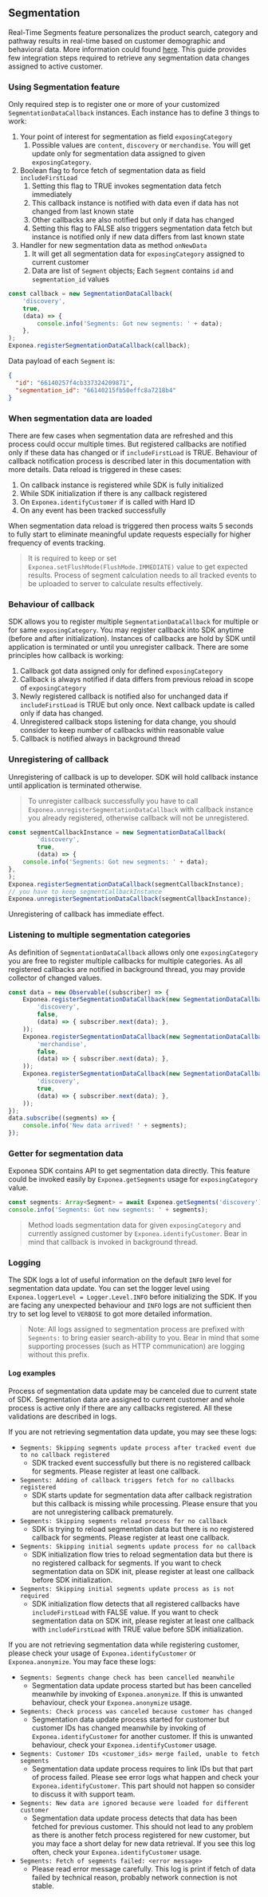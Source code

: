 ## Segmentation

Real-Time Segments feature personalizes the product search, category and pathway results in real-time based on customer demographic and behavioral data. More information could found [here](https://documentation.bloomreach.com/discovery/docs/real-time-customer-segments-for-discovery).
This guide provides few integration steps required to retrieve any segmentation data changes assigned to active customer.

### Using Segmentation feature

Only required step is to register one or more of your customized `SegmentationDataCallback` instances.
Each instance has to define 3 things to work:

1. Your point of interest for segmentation as field `exposingCategory`
   1. Possible values are `content`, `discovery` or `merchandise`. You will get update only for segmentation data assigned to given `exposingCategory`.
2. Boolean flag to force fetch of segmentation data as field `includeFirstLoad`
   1. Setting this flag to TRUE invokes segmentation data fetch immediately
   2. This callback instance is notified with data even if data has not changed from last known state
   3. Other callbacks are also notified but only if data has changed
   4. Setting this flag to FALSE also triggers segmentation data fetch but instance is notified only if new data differs from last known state
3. Handler for new segmentation data as method `onNewData`
   1. It will get all segmentation data for `exposingCategory` assigned to current customer
   2. Data are list of `Segment` objects; Each `Segment` contains `id` and `segmentation_id` values

```typescript
const callback = new SegmentationDataCallback(
    'discovery',
    true,
    (data) => {
        console.info('Segments: Got new segments: ' + data);
    },
);
Exponea.registerSegmentationDataCallback(callback);
```

Data payload of each `Segment` is:
```json
{ 
  "id": "66140257f4cb337324209871",
  "segmentation_id": "66140215fb50effc8a7218b4"
}
```

### When segmentation data are loaded

There are few cases when segmentation data are refreshed and this process could occur multiple times. But registered callbacks are notified only if these data has changed or if `includeFirstLoad` is TRUE. Behaviour of callback notification process is described later in this documentation with more details.
Data reload is triggered in these cases:

1. On callback instance is registered while SDK is fully initialized
2. While SDK initialization if there is any callback registered
3. On `Exponea.identifyCustomer` if is called with Hard ID
4. On any event has been tracked successfully

When segmentation data reload is triggered then process waits 5 seconds to fully start to eliminate meaningful update requests especially for higher frequency of events tracking.

> It is required to keep or set `Exponea.setFlushMode(FlushMode.IMMEDIATE)` value to get expected results. Process of segment calculation needs to all tracked events to be uploaded to server to calculate results effectively.

### Behaviour of callback

SDK allows you to register multiple `SegmentationDataCallback` for multiple or for same `exposingCategory`. You may register callback into SDK anytime (before and after initialization). Instances of callbacks are hold by SDK until application is terminated or until you unregister callback.
There are some principles how callback is working:

1. Callback got data assigned only for defined `exposingCategory`
2. Callback is always notified if data differs from previous reload in scope of `exposingCategory`
3. Newly registered callback is notified also for unchanged data if `includeFirstLoad` is TRUE but only once. Next callback update is called only if data has changed.
4. Unregistered callback stops listening for data change, you should consider to keep number of callbacks within reasonable value
5. Callback is notified always in background thread

### Unregistering of callback

Unregistering of callback is up to developer. SDK will hold callback instance until application is terminated otherwise.

> To unregister callback successfully you have to call `Exponea.unregisterSegmentationDataCallback` with callback instance you already registered, otherwise callback will not be unregistered.

```typescript
const segmentCallbackInstance = new SegmentationDataCallback(
        'discovery',
        true,
        (data) => {
    console.info('Segments: Got new segments: ' + data);
},
);
Exponea.registerSegmentationDataCallback(segmentCallbackInstance);
// you have to keep segmentCallbackInstance
Exponea.unregisterSegmentationDataCallback(segmentCallbackInstance);
```

Unregistering of callback has immediate effect.

### Listening to multiple segmentation categories
As definition of `SegmentationDataCallback` allows only one `exposingCategory` you are free to register multiple callbacks for multiple categories. As all registered callbacks are notified in background thread, you may provide collector of changed values.

```typescript
const data = new Observable((subscriber) => {
    Exponea.registerSegmentationDataCallback(new SegmentationDataCallback(
        'discovery',
        false,
        (data) => { subscriber.next(data); },
    ));
    Exponea.registerSegmentationDataCallback(new SegmentationDataCallback(
        'merchandise',
        false,
        (data) => { subscriber.next(data); },
    ));
    Exponea.registerSegmentationDataCallback(new SegmentationDataCallback(
        'discovery',
        true,
        (data) => { subscriber.next(data); },
    ));
});
data.subscribe((segments) => {
    console.info('New data arrived! ' + segments);
});
```

### Getter for segmentation data
Exponea SDK contains API to get segmentation data directly. This feature could be invoked easily by `Exponea.getSegments` usage for `exposingCategory` value.

```typescript
const segments: Array<Segment> = await Exponea.getSegments('discovery');
console.info('Segments: Got new segments: ' + segments);
```

> Method loads segmentation data for given `exposingCategory` and currently assigned customer by `Exponea.identifyCustomer`. Bear in mind that callback is invoked in background thread.

### Logging

The SDK logs a lot of useful information on the default `INFO` level for segmentation data update. You can set the logger level using `Exponea.loggerLevel = Logger.Level.INFO` before initializing the SDK.
If you are facing any unexpected behaviour and `INFO` logs are not sufficient then try to set log level to `VERBOSE` to got more detailed information.

> Note: All logs assigned to segmentation process are prefixed with `Segments:` to bring easier search-ability to you. Bear in mind that some supporting processes (such as HTTP communication) are logging without this prefix.

#### Log examples

Process of segmentation data update may be canceled due to current state of SDK. Segmentation data are assigned to current customer and whole process is active only if there are any callbacks registered. All these validations are described in logs.

If you are not retrieving segmentation data update, you may see these logs:

- `Segments: Skipping segments update process after tracked event due to no callback registered`
  - SDK tracked event successfully but there is no registered callback for segments. Please register at least one callback.
- `Segments: Adding of callback triggers fetch for no callbacks registered`
  - SDK starts update for segmentation data after callback registration but this callback is missing while processing. Please ensure that you are not unregistering callback prematurely.
- `Segments: Skipping segments reload process for no callback`
  - SDK is trying to reload segmentation data but there is no registered callback for segments. Please register at least one callback.
- `Segments: Skipping initial segments update process for no callback`
  - SDK initialization flow tries to reload segmentation data but there is no registered callback for segments. If you want to check segmentation data on SDK init, please register at least one callback before SDK initialization.
- `Segments: Skipping initial segments update process as is not required`
  - SDK initialization flow detects that all registered callbacks have `includeFirstLoad` with FALSE value. If you want to check segmentation data on SDK init, please register at least one callback with `includeFirstLoad` with TRUE value before SDK initialization.

If you are not retrieving segmentation data while registering customer, please check your usage of `Exponea.identifyCustomer` or `Exponea.anonymize`. You may face these logs:

- `Segments: Segments change check has been cancelled meanwhile`
  - Segmentation data update process started but has been cancelled meanwhile by invoking of `Exponea.anonymize`. If this is unwanted behaviour, check your `Exponea.anonymize` usage.
- `Segments: Check process was canceled because customer has changed`
  - Segmentation data update process started for customer but customer IDs has changed meanwhile by invoking of `Exponea.identifyCustomer` for another customer. If this is unwanted behaviour, check your `Exponea.identifyCustomer` usage.
- `Segments: Customer IDs <customer_ids> merge failed, unable to fetch segments`
  - Segmentation data update process requires to link IDs but that part of process failed. Please see error logs what happen and check your `Exponea.identifyCustomer`. This part should not happen so consider to discuss it with support team.
- `Segments: New data are ignored because were loaded for different customer`
  - Segmentation data update process detects that data has been fetched for previous customer. This should not lead to any problem as there is another fetch process registered for new customer, but you may face a short delay for new data retrieval. If you see this log often, check your `Exponea.identifyCustomer` usage.
- `Segments: Fetch of segments failed: <error message>`
  - Please read error message carefully. This log is print if fetch of data failed by technical reason, probably network connection is not stable.
